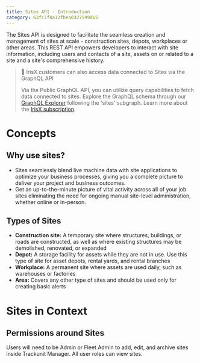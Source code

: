 ```yaml
---
title: Sites API - Introduction
category: 63fc7f4a12fbea0327599d65
---
```


The Sites API is designed to facilitate the seamless creation and management of sites at scale - construction sites, depots, workplaces or other areas. This REST API empowers developers to interact with site information, including users and contacts of a site, assets on or related to a site and a site's comprehensive history.

> 📘 IrisX customers can also access data connected to Sites via the GraphQL API
> 
> Via the Public GraphQL API, you can utilize query capabilities to fetch data connected to sites. Explore the GraphQL schema through our [GraphQL Explorer](https://apps.iris.trackunit.com/graphql-public-viewer/) following the 'sites' subgraph. Learn more about the [IrisX subscription](https://developers.trackunit.com/docs/irisx-overview).

# Concepts

## Why use sites?
- Sites seamlessly blend live machine data with site applications to optimize your business processes, giving you a complete picture to deliver your project and business outcomes.
- Get an up-to-the-minute picture of vital activity across all of your job sites eliminating the need for ongoing manual site-level administration, whether online or in-person.

## Types of Sites 
- **Construction site:** A temporary site where structures, buildings, or roads are constructed, as well as where existing structures may be demolished, renovated, or expanded 
- **Depot:** A storage facility for assets while they are not in use. Use this type of site for asset depots, rental yards, and rental branches
- **Workplace:** A permanent site where assets are used daily, such as warehouses or factories
- **Area:** Covers any other type of sites and should be used only for creating basic alerts


# Sites in Context

## Permissions around Sites
Users will need to be Admin or Fleet Admin to add, edit, and archive sites inside Trackunit Manager. All user roles can view sites.
